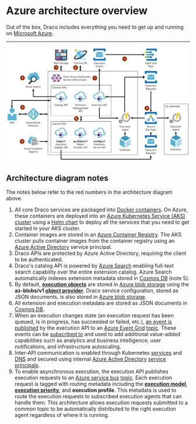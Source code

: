 # Azure architecture overview

Out of the box, Draco includes everything you need to get up and running on [Microsoft Azure](https://azure.microsoft.com).

---

![Architecture overview](/doc/images/arch-azure.JPG)

## Architecture diagram notes

The notes below refer to the red numbers in the architecture diagram above.

1. All core Draco services are packaged into [Docker containers](https://www.docker.com/resources/what-container). On Azure, these containers are deployed into an [Azure Kubernetes Service (AKS) cluster](https://azure.microsoft.com/en-us/services/kubernetes-service/) using a [Helm chart](/src/draco/Helm/extension-hubs) to deploy all the services that you need to get started in your AKS cluster.
2. Container images are stored in an [Azure Container Registry](https://azure.microsoft.com/en-us/services/container-registry/). The AKS cluster pulls container images from the container registry using an [Azure Active Directory](https://azure.microsoft.com/en-us/services/active-directory) service principal.
3. Draco APIs are protected by Azure Active Directory, requiring the client to be authenticated.
4. Draco's catalog API is powered by [Azure Search](https://azure.microsoft.com/en-us/services/search/) enabling full-text search capability over the entire extension catalog. Azure Search automatically indexes extension metadata stored in [Cosmos DB](https://azure.microsoft.com/en-us/services/cosmos-db/) (note 5).
5. By default, **[execution objects](execution-objects.md)** are stored in [Azure blob storage](https://azure.microsoft.com/en-us/services/storage/blobs) using the **az-blobs/v1 [object provider](/doc/architecture/execution-objects.md#object-providers)**. Draco service configuration, stored as JSON documents, is also stored in [Azure blob storage](https://azure.microsoft.com/en-us/services/storage/blobs).
6. All extension and execution metadata are stored as JSON documents in [Cosmos DB](https://azure.microsoft.com/en-us/services/cosmos-db/).
7. When an execution changes state (an execution request has been queued, is in progress, has succeeded or failed, etc.), [an event is published](overview.md#execution-events) by the execution API to an [Azure Event Grid](https://azure.microsoft.com/en-us/services/event-grid/) [topic](https://docs.microsoft.com/en-us/azure/event-grid/concepts#topics). These events can be [subscribed to](https://docs.microsoft.com/en-us/azure/event-grid/concepts#event-subscriptions) and used to add additional value-added capabilities such as analytics and business intelligence, user notifications, and infrastructure autoscaling.
8. Inter-API communication is enabled through Kubernetes [services](https://kubernetes.io/docs/tutorials/services/) and [DNS](https://kubernetes.io/docs/concepts/services-networking/dns-pod-service/) and secured using internal [Azure Active Directory](https://azure.microsoft.com/en-us/services/active-directory) [service principals](https://docs.microsoft.com/en-us/azure/active-directory/develop/v2-oauth2-client-creds-grant-flow).
9. To enable asynchronous execution, the execution API publishes execution requests to an [Azure service bus](https://docs.microsoft.com/en-us/azure/service-bus-messaging/) [topic](https://docs.microsoft.com/en-us/azure/service-bus-messaging/service-bus-queues-topics-subscriptions#topics-and-subscriptions). Each execution request is tagged with routing metadata including the **[execution model](execution-models.md)**, **[execution priority](prioritized-execution.md)**, and **execution profile**. This metadata is used to route the execution requests to subscribed execution agents that can handle them. This architecture allows execution requests submitted to a common topic to be automatically distributed to the right execution agent regardless of where it is running.
